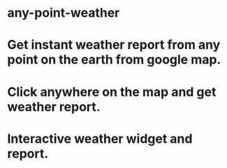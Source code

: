 # any-point-weather
# Get instant weather report from any point on the earth from google map.
# Click anywhere on the map and get weather report.
# Interactive weather widget and report.
